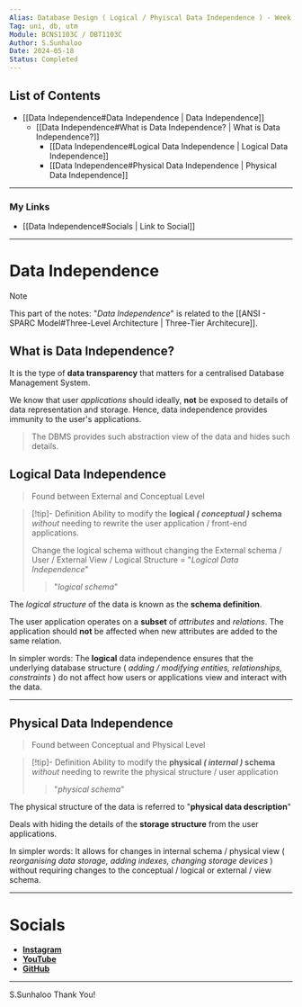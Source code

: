 ```yaml
---
Alias: Database Design ( Logical / Phyiscal Data Independence ) - Week 1
Tag: uni, db, utm
Module: BCNS1103C / DBT1103C
Author: S.Sunhaloo
Date: 2024-05-18
Status: Completed
---
```


## List of Contents

- [[Data Independence#Data Independence | Data Independence]]
	- [[Data Independence#What is Data Independence? | What is Data Independence?]]
		- [[Data Independence#Logical Data Independence | Logical Data Independence]]
		- [[Data Independence#Physical Data Independence | Physical Data Independence]]

---

### My Links

- [[Data Independence#Socials | Link to Social]]

---

# Data Independence

>[!note]
>This part of the notes: "*Data Independence*" is related to the [[ANSI - SPARC Model#Three-Level Architecture | Three-Tier Architecure]].

## What is Data Independence?

It is the type of **data transparency** that matters for a centralised Database Management System.

We know that user *applications* should ideally, **not** be exposed to details of data representation and storage. Hence, data independence provides immunity to the user's applications.

>The DBMS provides such abstraction view of the data and hides such details.

## Logical Data Independence

>Found between External and Conceptual Level

>[!tip]- Definition
>Ability to modify the **logical _( conceptual )_ schema** *without* needing to rewrite the user application / front-end applications.
>
>Change the logical schema without changing the External schema / User / External View / Logical Structure $=$ "*Logical Data Independence*"
>>"*logical schema*"

The *logical structure* of the data is known as the **schema definition**.

The user application operates on a **subset** of *attributes* and *relations*. The application should **not** be affected when new attributes are added to the same relation.

In simpler words: The **logical** data independence ensures that the underlying database structure ( *adding / modifying entities, relationships, constraints* ) do not affect how users or applications view and interact with the data.

---

## Physical Data Independence

>Found between Conceptual and Physical Level

>[!tip]- Definition
>Ability to modify the **physical _( internal )_ schema** *without* needing to rewrite the physical structure / user application
>>"*physical schema*"

The physical structure of the data is referred to "**physical data description**"

Deals with hiding the details of the **storage structure** from the user applications.

In simpler words: It allows for changes in internal schema / physical view ( *reorganising data storage, adding indexes, changing storage devices* ) without requiring changes to the conceptual / logical or external / view schema.

---

# Socials

- [**Instagram**](https://www.instagram.com/s.sunhaloo/)
- [**YouTube**](https://www.youtube.com/channel/UCMkQZsuW6eHMhdUObLPSpwg)
- [**GitHub**](https://www.github.com/Sunhaloo)

---

S.Sunhaloo
Thank You!